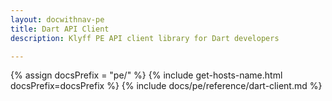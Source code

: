 ```yaml
---
layout: docwithnav-pe
title: Dart API Client
description: Klyff PE API client library for Dart developers

---
```

 
{% assign docsPrefix = "pe/" %}
{% include get-hosts-name.html docsPrefix=docsPrefix %}
{% include docs/pe/reference/dart-client.md %}